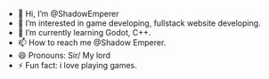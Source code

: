 - 👋 Hi, I’m @ShadowEmperer
- 👀 I’m interested in game developing, fullstack website developing.
- 🌱 I’m currently learning Godot, C++.
- 📫 How to reach me @Shadow Emperer.
- 😄 Pronouns: Sir/ My lord
- ⚡ Fun fact: i love playing games.

<!---
ShadowEmperer/ShadowEmperer is a ✨ special ✨ repository because its `README.md` (this file) appears on your GitHub profile.
You can click the Preview link to take a look at your changes.
--->
